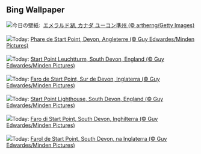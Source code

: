 ## Bing Wallpaper
![](https://www.bing.com/th?id=OHR.EmeraldLakeYukon_JA-JP3388151344_UHD.jpg&w=1000)今日の壁紙: &nbsp;[エメラルド湖, カナダ ユーコン準州 (© artherng/Getty Images)](https://www.bing.com/th?id=OHR.EmeraldLakeYukon_JA-JP3388151344_UHD.jpg)
<br><br/>
![](https://www.bing.com/th?id=OHR.StartPointLight_FR-FR6228676554_UHD.jpg&w=1000)Today: [Phare de Start Point, Devon, Angleterre (© Guy Edwardes/Minden Pictures)](https://www.bing.com/th?id=OHR.StartPointLight_FR-FR6228676554_UHD.jpg)
<br><br/>
![](https://www.bing.com/th?id=OHR.StartPointLight_DE-DE0396922418_UHD.jpg&w=1000)Today: [Start Point Leuchtturm, South Devon, England (© Guy Edwardes/Minden Pictures)](https://www.bing.com/th?id=OHR.StartPointLight_DE-DE0396922418_UHD.jpg)
<br><br/>
![](https://www.bing.com/th?id=OHR.StartPointLight_ES-ES5997851284_UHD.jpg&w=1000)Today: [Faro de Start Point, Sur de Devon, Inglaterra (© Guy Edwardes/Minden Pictures)](https://www.bing.com/th?id=OHR.StartPointLight_ES-ES5997851284_UHD.jpg)
<br><br/>
![](https://www.bing.com/th?id=OHR.StartPointLight_EN-GB8752172309_UHD.jpg&w=1000)Today: [Start Point Lighthouse, South Devon, England (© Guy Edwardes/Minden Pictures)](https://www.bing.com/th?id=OHR.StartPointLight_EN-GB8752172309_UHD.jpg)
<br><br/>
![](https://www.bing.com/th?id=OHR.StartPointLight_IT-IT8401220658_UHD.jpg&w=1000)Today: [Faro di Start Point, South Devon, Inghilterra (© Guy Edwardes/Minden Pictures)](https://www.bing.com/th?id=OHR.StartPointLight_IT-IT8401220658_UHD.jpg)
<br><br/>
![](https://www.bing.com/th?id=OHR.StartPointLight_PT-BR6638873206_UHD.jpg&w=1000)Today: [Farol de Start Point, South Devon, na Inglaterra (© Guy Edwardes/Minden Pictures)](https://www.bing.com/th?id=OHR.StartPointLight_PT-BR6638873206_UHD.jpg)
<br><br/>
